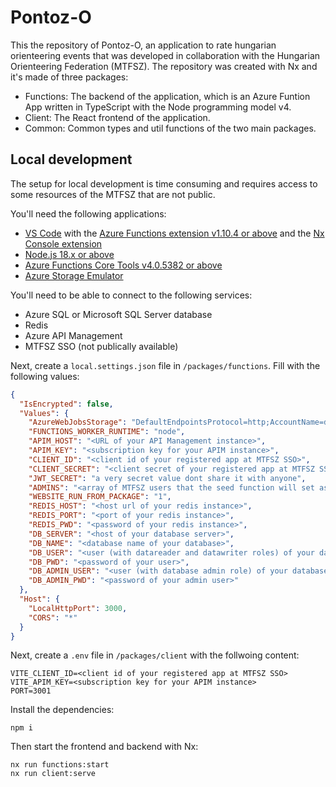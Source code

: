 # Pontoz-O

This the repository of Pontoz-O, an application to rate hungarian orienteering events that was developed in collaboration with the Hungarian Orienteering Federation (MTFSZ). The repository was created with Nx and it's made of three packages:

- Functions: The backend of the application, which is an Azure Funtion App written in TypeScript with the Node programming model v4.
- Client: The React frontend of the application.
- Common: Common types and util functions of the two main packages.

## Local development

The setup for local development is time consuming and requires access to some resources of the MTFSZ that are not public.

You'll need the following applications:

- [VS Code](https://code.visualstudio.com/) with the [Azure Functions extension v1.10.4 or above](https://marketplace.visualstudio.com/items?itemName=ms-azuretools.vscode-azurefunctions) and the [Nx Console extension](https://marketplace.visualstudio.com/items?itemName=nrwl.angular-console)
- [Node.js 18.x or above](https://nodejs.org/en)
- [Azure Functions Core Tools v4.0.5382 or above](https://github.com/Azure/azure-functions-core-tools/blob/v4.x/README.md#windows)
- [Azure Storage Emulator](https://learn.microsoft.com/en-us/azure/storage/common/storage-use-emulator)

You'll need to be able to connect to the following services:

- Azure SQL or Microsoft SQL Server database
- Redis
- Azure API Management
- MTFSZ SSO (not publically available)

Next, create a `local.settings.json` file in `/packages/functions`.
Fill with the following values:

```json
{
  "IsEncrypted": false,
  "Values": {
    "AzureWebJobsStorage": "DefaultEndpointsProtocol=http;AccountName=devstoreaccount1;AccountKey=Eby8vdM02xNOcqFlqUwJPLlmEtlCDXJ1OUzFT50uSRZ6IFsuFq2UVErCz4I6tq/K1SZFPTOtr/KBHBeksoGMGw==;BlobEndpoint=http://127.0.0.1:10000/devstoreaccount1;QueueEndpoint=http://127.0.0.1:10001/devstoreaccount1;TableEndpoint=http://127.0.0.1:10002/devstoreaccount1;",
    "FUNCTIONS_WORKER_RUNTIME": "node",
    "APIM_HOST": "<URL of your API Management instance>",
    "APIM_KEY": "<subscription key for your APIM instance>",
    "CLIENT_ID": "<client id of your registered app at MTFSZ SSO>",
    "CLIENT_SECRET": "<client secret of your registered app at MTFSZ SSO>",
    "JWT_SECRET": "a very secret value dont share it with anyone",
    "ADMINS": "<array of MTFSZ users that the seed function will set as admin (optional)>",
    "WEBSITE_RUN_FROM_PACKAGE": "1",
    "REDIS_HOST": "<host url of your redis instance>",
    "REDIS_PORT": "<port of your redis instance>",
    "REDIS_PWD": "<password of your redis instance>",
    "DB_SERVER": "<host of your database server>",
    "DB_NAME": "<database name of your database>",
    "DB_USER": "<user (with datareader and datawriter roles) of your database>",
    "DB_PWD": "<password of your user>",
    "DB_ADMIN_USER": "<user (with database admin role) of your database>",
    "DB_ADMIN_PWD": "<password of your admin user>"
  },
  "Host": {
    "LocalHttpPort": 3000,
    "CORS": "*"
  }
}
```

Next, create a `.env` file in `/packages/client` with the follwoing content:

```
VITE_CLIENT_ID=<client id of your registered app at MTFSZ SSO>
VITE_APIM_KEY=<subscription key for your APIM instance>
PORT=3001
```

Install the dependencies:

```
npm i
```

Then start the frontend and backend with Nx:

```
nx run functions:start
nx run client:serve
```
